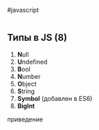 #javascript 
```table-of-contents
```
## Типы в JS (8)

1. **N**ull
2. **U**ndefined
3. **B**ool
4. **N**umber
5. **O**bject
6. **S**tring
7. **Symbol** (добавлен в ES6)
8. **BigInt**

приведение